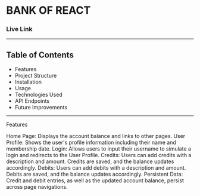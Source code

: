 # BANK OF REACT

### Live Link 

----------
## Table of Contents

- Features
- Project Structure
- Installation
- Usage
- Technologies Used
- API Endpoints
- Future Improvements

--------------------

Features

Home Page: Displays the account balance and links to other pages.
User Profile: Shows the user's profile information including their name and membership date.
Login: Allows users to input their username to simulate a login and redirects to the User Profile.
Credits: Users can add credits with a description and amount. Credits are saved, and the balance updates accordingly.
Debits: Users can add debits with a description and amount. Debits are saved, and the balance updates accordingly.
Persistent Data: Credit and debit entries, as well as the updated account balance, persist across page navigations.
